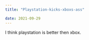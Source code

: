 ```yaml
---
title: "Playstation-kicks-xboxs-ass"

date: 2021-09-29
---
```


I think playstation is better then xbox.
